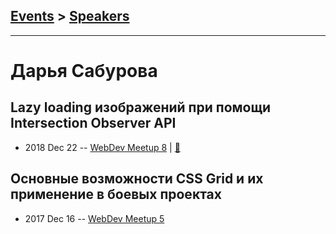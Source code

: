 ## [Events](../README.md) > [Speakers](../speakers.md)
---

# Дарья Сабурова

## Lazy loading изображений при помощи Intersection Observer API
- 2018 Dec 22 -- [WebDev Meetup 8](https://www.youtube.com/watch?v=0-1Ds7eG968)  | [:notebook:](https://www.canva.com/design/DADLfOU1aBU/tsl0VBquDj7tc5e8Mg9gOQ/view?presentation)  
## Основные возможности CSS Grid и их применение в боевых проектах
- 2017 Dec 16 -- [WebDev Meetup 5](https://www.youtube.com/watch?v=lxZGD-zSYs8)    
